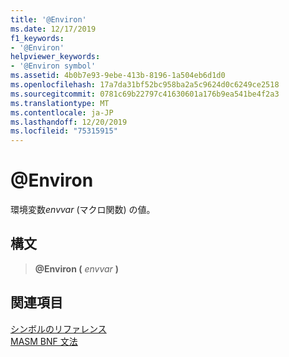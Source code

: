 ```yaml
---
title: '@Environ'
ms.date: 12/17/2019
f1_keywords:
- '@Environ'
helpviewer_keywords:
- '@Environ symbol'
ms.assetid: 4b0b7e93-9ebe-413b-8196-1a504eb6d1d0
ms.openlocfilehash: 17a7da31bf52bc958ba2a5c9624d0c6249ce2518
ms.sourcegitcommit: 0781c69b22797c41630601a176b9ea541be4f2a3
ms.translationtype: MT
ms.contentlocale: ja-JP
ms.lasthandoff: 12/20/2019
ms.locfileid: "75315915"
---
```

# <a name="environ"></a>\@Environ

環境変数*envvar* (マクロ関数) の値。

## <a name="syntax"></a>構文

> **\@Environ (** *envvar* **)**

## <a name="see-also"></a>関連項目

[シンボルのリファレンス](symbols-reference.md)\
[MASM BNF 文法](masm-bnf-grammar.md)
